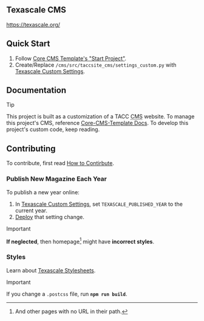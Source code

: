 ## Texascale CMS

https://texascale.org/

## Quick Start

1. Follow [Core CMS Template's "Start Project"][core-cms-template-start].
2. Create/Replace `/cms/src/taccsite_cms/settings_custom.py` with [Texascale Custom Settings].

## Documentation

> [!TIP]
> This project is built as a customization of a TACC <abbr title="Content Management System">CMS</abbr> website. To manage this project's CMS, reference [Core-CMS-Template Docs][core-cms-template-docs]. To develop this project's custom code, keep reading.

## Contributing

To contribute, first read [How to Contirbute][Contributing].

### Publish New Magazine Each Year

To publish a new year online:

1. In [Texascale Custom Settings], set `TEXASCALE_PUBLISHED_YEAR` to the current year.
2. [Deploy](https://tacc-main.atlassian.net/wiki/spaces/~wbomar/pages/7275891) that setting change.

> [!IMPORTANT]
> **If neglected**, then homepage[^1] might have **incorrect styles**.

[^1]: And other pages with no URL in their path.

### Styles

Learn about [Texascale Stylesheets](./cms/src/taccsite_custom/texascale_cms/static/texascale_cms/css/README.md).

> [!IMPORTANT]
> If you change a `.postcss` file,  run **`npm run build`**.

<!-- Link Aliases -->

[Core CMS]: https://github.com/TACC/Core-CMS
[Core CMS Template]: https://github.com/TACC/Core-CMS-Template
[Core Portal Deployments]: https://github.com/TACC/Core-Portal-Deployments
[Texascale Custom Settings]: https://github.com/TACC/Core-Portal-Deployments/blob/main/texascale/camino/cms.settings_custom.py

[core-cms-template-setup]: https://github.com/TACC/Core-CMS-Template/blob/v0.3.1/docs/create-project.md#set-up-project
[core-cms-template-start]: https://github.com/TACC/Core-CMS-Template/blob/v0.3.1/docs/start-project.md#start-project
[core-cms-template-docs]: https://github.com/TACC/Core-CMS-Template/blob/v0.3.1/docs/README.md#tacc-custom-cms

[Contributing]: ./contributing.md
